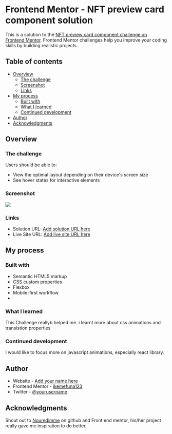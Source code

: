 # Frontend Mentor - NFT preview card component solution

This is a solution to the [NFT preview card component challenge on Frontend Mentor](https://www.frontendmentor.io/challenges/nft-preview-card-component-SbdUL_w0U). Frontend Mentor challenges help you improve your coding skills by building realistic projects.

## Table of contents

- [Overview](#overview)
  - [The challenge](#the-challenge)
  - [Screenshot](#screenshot)
  - [Links](#links)
- [My process](#my-process)
  - [Built with](#built-with)
  - [What I learned](#what-i-learned)
  - [Continued development](#continued-development)
- [Author](#author)
- [Acknowledgments](#acknowledgments)

## Overview

### The challenge

Users should be able to:

- View the optimal layout depending on their device's screen size
- See hover states for interactive elements

### Screenshot

![](./screenshot.jpg)

### Links

- Solution URL: [Add solution URL here](https://your-solution-url.com)
- Live Site URL: [Add live site URL here](https://your-live-site-url.com)

## My process

### Built with

- Semantic HTML5 markup
- CSS custom properties
- Flexbox
- Mobile-first workflow
-

### What I learned

This Challenge reallyb helped me. i learnt more about css animations and transistion properties

### Continued development

I would like to focus more on javascript animations, especially react library.

## Author

- Website - [Add your name here](https://www.your-site.com)
- Frontend Mentor - [ikemefuna123](https://www.frontendmentor.io/profile/ikemefuna123)
- Twitter - [@yourusername](https://www.twitter.com/Prince__1024)

## Acknowledgments

Shout out to [Nouredimme](https://github.com/Noureddine-20) on github and Front end mentor, his/her project really gave me inspiration to do better.
